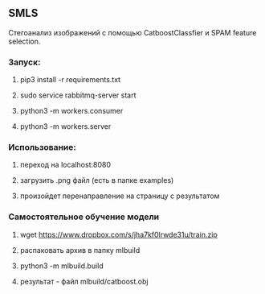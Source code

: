 
## SMLS

Стегоанализ изображений с помощью CatboostClassfier и SPAM feature selection.

### Запуск: 

1) pip3 install -r requirements.txt

2) sudo service rabbitmq-server start

3) python3 -m workers.consumer

4) python3 -m workers.server


### Использование:

1) переход на localhost:8080

2) загрузить .png файл (есть в папке examples)

3) произойдет перенаправление на страницу с результатом


### Самостоятельное обучение модели

1) wget https://www.dropbox.com/s/jha7kf0lrwde31u/train.zip

2) распаковать архив в папку mlbuild

3) python3 -m mlbuild.build

4) результат - файл mlbuild/catboost.obj
